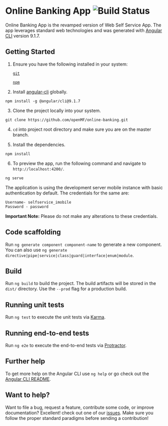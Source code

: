 # Online Banking App ![Build Status](https://travis-ci.org/openMF/online-banking.svg?branch=master)

Online Banking App is the revamped version of Web Self Service App. The app leverages standard web technologies and was generated with [Angular CLI](https://github.com/angular/angular-cli) version 9.1.7.

## Getting Started

1. Ensure you have the following installed in your system:

    [`git`](https://git-scm.com/)

    [`npm`](https://nodejs.org/en/download/)

2. Install [angular-cli](https://github.com/angular/angular-cli) globally.
```
npm install -g @angular/cli@9.1.7
```

3. Clone the project locally into your system.
```
git clone https://github.com/openMF/online-banking.git
```

4. `cd` into project root directory and make sure you are on the master branch.

5. Install the dependencies.
```
npm install
```

6. To preview the app, run the following command and navigate to `http://localhost:4200/`.
```
ng serve
```

The application is using the development server mobile instance with basic authentication by default. The credentials for the same are:
 
    Username- selfservice_imobile
    Password - password

**Important Note:** Please do not make any alterations to these credentials.

## Code scaffolding

Run `ng generate component component-name` to generate a new component. You can also use `ng generate directive|pipe|service|class|guard|interface|enum|module`.

## Build

Run `ng build` to build the project. The build artifacts will be stored in the `dist/` directory. Use the `--prod` flag for a production build.

## Running unit tests

Run `ng test` to execute the unit tests via [Karma](https://karma-runner.github.io).

## Running end-to-end tests

Run `ng e2e` to execute the end-to-end tests via [Protractor](http://www.protractortest.org/).

## Further help

To get more help on the Angular CLI use `ng help` or go check out the [Angular CLI README](https://github.com/angular/angular-cli/blob/master/README.md).


## Want to help? 

Want to file a bug, request a feature, contribute some code, or improve documentation? Excellent!  check out one of our [issues](https://github.com/openMF/web-app/issues). Make sure you follow the proper standard paradigms before sending a contribution!
